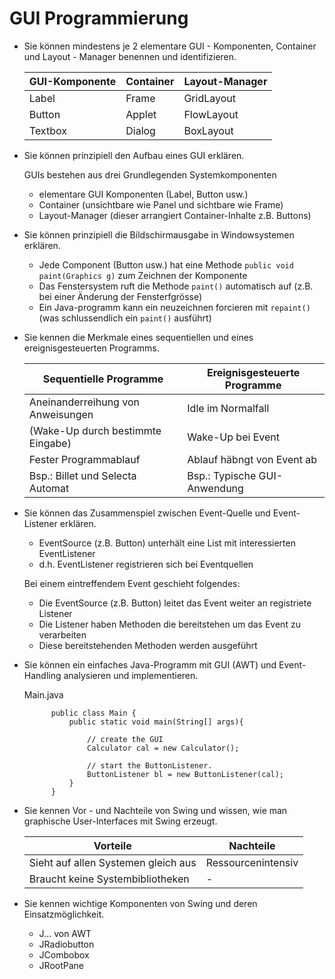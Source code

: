 # GUI Programmierung
* Sie können mindestens je 2 elementare GUI - Komponenten, Container und Layout - Manager benennen und identifizieren.

    | GUI-Komponente    | Container | Layout-Manager |
    |-------------------|-----------|----------------|
    | Label             | Frame     | GridLayout     |
    | Button            | Applet    | FlowLayout     |
    | Textbox           | Dialog    | BoxLayout      |

* Sie können prinzipiell den Aufbau eines GUI erklären.

    GUIs bestehen aus drei Grundlegenden Systemkomponenten 
    * elementare GUI Komponenten (Label, Button usw.)
    * Container (unsichtbare wie Panel und sichtbare wie Frame)
    * Layout-Manager (dieser arrangiert Container-Inhalte z.B. Buttons)

* Sie können prinzipiell die Bildschirmausgabe in Windowsystemen erklären.

    * Jede Component (Button usw.) hat eine Methode `public void paint(Graphics g)` zum Zeichnen der Komponente
    * Das Fenstersystem ruft die Methode `paint()` automatisch auf (z.B. bei einer Änderung der Fensterfgrösse)
    * Ein Java-programm kann ein neuzeichnen forcieren mit `repaint()` (was schlussendlich ein `paint()` ausführt) 

* Sie kennen die Merkmale eines sequentiellen und eines ereignisgesteuerten Programms.

    | Sequentielle Programme            | Ereignisgesteuerte Programme  |
    |-----------------------------------|-------------------------------|
    | Aneinanderreihung von Anweisungen | Idle im Normalfall            |
    | (Wake-Up durch bestimmte Eingabe) | Wake-Up bei Event             |
    | Fester Programmablauf             | Ablauf häbngt von Event ab    |
    | Bsp.: Billet und Selecta Automat  | Bsp.: Typische GUI-Anwendung  |

* Sie können das Zusammenspiel zwischen Event-Quelle und Event-Listener erklären. 

    * EventSource (z.B. Button) unterhält eine List mit interessierten EventListener
    * d.h. EventListener registrieren sich bei Eventquellen

    Bei einem eintreffendem Event geschieht folgendes: 
    * Die EventSource (z.B. Button) leitet das Event weiter an registriete Listener
    * Die Listener haben Methoden die bereitstehen um das Event zu verarbeiten
    * Diese bereitstehenden Methoden werden ausgeführt

* Sie können ein einfaches Java-Programm mit GUI (AWT) und Event-Handling analysieren und implementieren.

    Main.java

            public class Main {
                public static void main(String[] args){
                    
                    // create the GUI
                    Calculator cal = new Calculator();
                    
                    // start the ButtonListener.
                    ButtonListener bl = new ButtonListener(cal);
                }
            }
   
* Sie kennen Vor - und Nachteile von Swing und wissen, wie man graphische User-Interfaces mit Swing erzeugt.

    | Vorteile                            | Nachteile          |
    |-------------------------------------|--------------------|
    | Sieht auf allen Systemen gleich aus | Ressourcenintensiv |
    | Braucht keine Systembibliotheken    | - |

* Sie kennen wichtige Komponenten von Swing und deren Einsatzmöglichkeit.

    * J... von AWT
    * JRadiobutton
    * JCombobox
    * JRootPane
